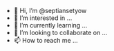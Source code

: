 - 👋 Hi, I’m @septiansetyow
- 👀 I’m interested in ...
- 🌱 I’m currently learning ...
- 💞️ I’m looking to collaborate on ...
- 📫 How to reach me ...

<!---
septiansetyow/septiansetyow is a ✨ special ✨ repository because its `README.md` (this file) appears on your GitHub profile.
You can click the Preview link to take a look at your changes.
--->
